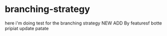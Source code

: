 # branching-strategy
here i'm doing test for the branching strategy
NEW ADD By featuresf
botte
pripiat
update patate

